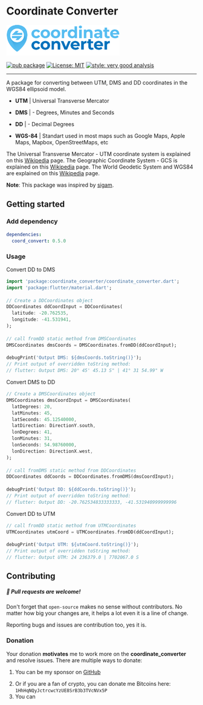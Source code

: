# Coordinate Converter

<p align="left">
  <img src="assets/logo/logo.png" width="300" alt="logo">
</p>

[![pub package][pub_badge]][pub_badge_link]
[![License: MIT][license_badge]][license_badge_link]
[![style: very good analysis][badge]][badge_link]

---

A package for converting between UTM, DMS and DD coordinates in the WGS84 ellipsoid model.


- **UTM** | Universal Transverse Mercator
- **DMS** | - Degrees, Minutes and Seconds
- **DD** | - Decimal Degrees

- **WGS-84** | Standart used in most maps such as Google Maps, Apple Maps, Mapbox, OpenStreetMaps, etc


The Universal Transverse Mercator - UTM coordinate system is explained on this [Wikipedia](https://en.wikipedia.org/wiki/Universal_Transverse_Mercator_coordinate_system) page.
The Geographic Coordinate System - GCS is explained on this [Wikipedia](https://en.wikipedia.org/wiki/Geographic_coordinate_system) page.
The World Geodetic System and WGS84 are explained on this [Wikipedia](https://en.wikipedia.org/wiki/World_Geodetic_System#WGS84) page.

**Note**: This package was inspired by [sigam][sigam_link].

## Getting started

### Add dependency

```yaml
dependencies:
  coord_convert: 0.5.0
```

### Usage

Convert DD to DMS

```dart
import 'package:coordinate_converter/coordinate_converter.dart';
import 'package:flutter/material.dart';

// Create a DDCoordinates object
DDCoordinates ddCoordInput = DDCoordinates(
  latitude: -20.762535,
  longitude: -41.531941,
);

// call fromDD static method from DMSCoordinates
DMSCoordinates dmsCoords = DMSCoordinates.fromDD(ddCoordInput);

debugPrint('Output DMS: ${dmsCoords.toString()}');
// Print output of overridden toString method:
// flutter: Output DMS: 20° 45' 45.13 S" | 41° 31 54.99" W
```

Convert DMS to DD

```dart
// Create a DMSCoordinates object
DMSCoordinates dmsCoordInput = DMSCoordinates(
  latDegrees: 20,
  latMinutes: 45,
  latSeconds: 45.12540000,
  latDirection: DirectionY.south,
  lonDegrees: 41,
  lonMinutes: 31,
  lonSeconds: 54.98760000,
  lonDirection: DirectionX.west,
);

// call fromDMS static method from DDCoordinates
DDCoordinates ddCoords = DDCoordinates.fromDMS(dmsCoordInput);

debugPrint('Output DD: ${ddCoords.toString()}');
// Print output of overridden toString method:
// flutter: Output DD: -20.762534833333333, -41.531940999999996
```

Convert DD to UTM

```dart
// call fromDD static method from UTMCoordinates
UTMCoordinates utmCoord = UTMCoordinates.fromDD(ddCoordInput);

debugPrint('Output UTM: ${utmCoord.toString()}');
// Print output of overridden toString method:
// flutter: Output UTM: 24 236379.0 | 7702067.0 S
```

## Contributing

##### :beer: Pull requests are welcome!
Don't forget that `open-source` makes no sense without contributors. No matter how big your changes are, it helps a lot even it is a line of change.

Reporting bugs and issues are contribution too, yes it is.

### Donation
Your donation **motivates** me to work more on the **coordinate_converter** and resolve issues.
There are multiple ways to donate:

1. You can be my sponsor on [GitHub](https://github.com/sponsors/eamnicoletti)
<!-- 2. You can <a href="https://www.buymeacoffee.com/eamnicoletq">buy me a coffee!</a> -->
2. Or if you are a fan of crypto, you can donate me Bitcoins here: `1HhHqNQyJctrcwcYzUE8SrB3b3TVcNVx5P`
3. You can <script type="text/javascript" src="https://cdnjs.buymeacoffee.com/1.0.0/button.prod.min.js" data-name="bmc-button" data-slug="eamnicoletq" data-color="#FFDD00" data-emoji=""  data-font="Cookie" data-text="Buy me a coffee" data-outline-color="#000000" data-font-color="#000000" data-coffee-color="#ffffff" ></script>

[badge]: https://img.shields.io/badge/style-very_good_analysis-B22C89.svg
[badge_link]: https://pub.dev/packages/very_good_analysis
[license_badge]: https://img.shields.io/badge/license-MIT-blue.svg
[license_badge_link]: https://opensource.org/licenses/MIT
[pub_badge]: https://img.shields.io/pub/v/coordinate_converter
[pub_badge_link]: https://pub.dartlang.org/packages/coordinate_converter
[sigam_link]: https://sigam.ambiente.sp.gov.br/sigam3/Controles/latlongutm.htm?latTxt=ctl00_con
